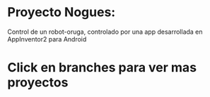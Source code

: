 # Proyecto Nogues:
Control de un robot-oruga, controlado por una app desarrollada en AppInventor2 para Android
# Click en branches para ver mas proyectos


